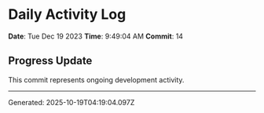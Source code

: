 # Daily Activity Log

**Date**: Tue Dec 19 2023
**Time**: 9:49:04 AM
**Commit**: 14

## Progress Update

This commit represents ongoing development activity.

---
Generated: 2025-10-19T04:19:04.097Z
